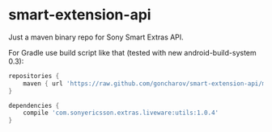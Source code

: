 smart-extension-api
===================

Just a maven binary repo for Sony Smart Extras API.

For Gradle use build script like that (tested with new android-build-system 0.3):

```groovy
repositories {
    maven { url 'https://raw.github.com/goncharov/smart-extension-api/master/' }
}

dependencies {
    compile 'com.sonyericsson.extras.liveware:utils:1.0.4'
}
```


